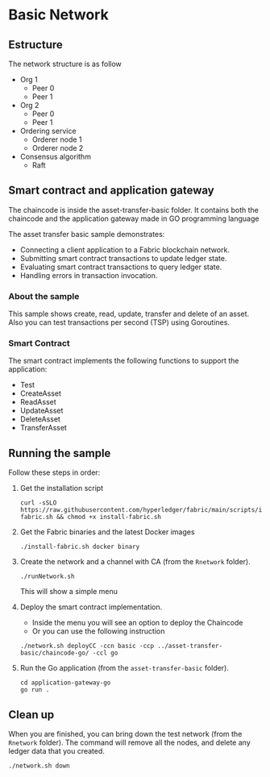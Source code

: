 # Basic Network

## Estructure

The network structure is as follow

- Org 1
    - Peer 0
    - Peer 1
- Org 2
    - Peer 0
    - Peer 1
- Ordering service
    - Orderer node 1
    - Orderer node 2
- Consensus algorithm 
    - Raft

## Smart contract and application gateway
The chaincode is inside the asset-transfer-basic folder. It contains both the chaincode and the application gateway made in GO programming language

The asset transfer basic sample demonstrates:

- Connecting a client application to a Fabric blockchain network.
- Submitting smart contract transactions to update ledger state.
- Evaluating smart contract transactions to query ledger state.
- Handling errors in transaction invocation.

### About the sample

This sample shows create, read, update, transfer and delete of an asset.
Also you can test transactions per second (TSP) using Goroutines.

### Smart Contract

The smart contract implements the following functions to support the application:

- Test
- CreateAsset
- ReadAsset
- UpdateAsset
- DeleteAsset
- TransferAsset

## Running the sample

Follow these steps in order:

1. Get the installation script

    ```
    curl -sSLO https://raw.githubusercontent.com/hyperledger/fabric/main/scripts/install-fabric.sh && chmod +x install-fabric.sh
    ```

2. Get the Fabric binaries and the latest Docker images

    ```
    ./install-fabric.sh docker binary
    ```

3. Create the network and a channel with CA (from the `Rnetwork` folder).
   ```
   ./runNetwork.sh
   ```
    This will show a simple menu
4. Deploy the smart contract implementation.
    - Inside the menu you will see an option to deploy the Chaincode
    - Or you can use the following instruction
   ```
   ./network.sh deployCC -ccn basic -ccp ../asset-transfer-basic/chaincode-go/ -ccl go
   ```
5. Run the Go application (from the `asset-transfer-basic` folder).
   ```
   cd application-gateway-go
   go run .
   ```

## Clean up

When you are finished, you can bring down the test network (from the `Rnetwork` folder). The command will remove all the nodes, and delete any ledger data that you created.

```
./network.sh down
```